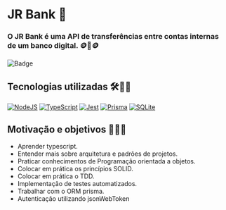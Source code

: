 # JR Bank 🏦

### O JR Bank é uma API de transferências entre contas internas de um banco digital. 🪙💸🪙

![Badge](https://img.shields.io/badge/STATUS-EM%20ANDAMENTO-red)

## Tecnologias utilizadas 🛠️🧑‍💻

<a href="https://nodejs.org/en/" target="_blank">![NodeJS](https://img.shields.io/badge/node.js-6DA55F?style=for-the-badge&logo=node.js&logoColor=white)</a>
<a href="https://www.typescriptlang.org/" target="_blank">![TypeScript](https://img.shields.io/badge/typescript-%23007ACC.svg?style=for-the-badge&logo=typescript&logoColor=white)</a>
<a href="https://jestjs.io/pt-BR/" target="_blank">![Jest](https://img.shields.io/badge/-jest-%23C21325?style=for-the-badge&logo=jest&logoColor=white)</a>
<a href="https://www.prisma.io/" target="_blank">
![Prisma](https://img.shields.io/badge/Prisma-3982CE?style=for-the-badge&logo=Prisma&logoColor=white)</a>
<a href="https://www.sqlite.org/index.html" target="_blank">![SQLite](https://img.shields.io/badge/sqlite-%2307405e.svg?style=for-the-badge&logo=sqlite&logoColor=white)</a>

## Motivação e objetivos 🏋️‍♂️🎯

- Aprender typescript.
- Entender mais sobre arquitetura e padrões de projetos.
- Praticar conhecimentos de Programação orientada a objetos.
- Colocar em prática os princípios SOLID.
- Colocar em prática o TDD.
- Implementação de testes automatizados.
- Trabalhar com o ORM prisma.
- Autenticação utilizando jsonWebToken
